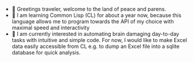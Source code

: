 - 👋 Greetings traveler, welcome to the land of peace and parens.
- 🌱 I am learning Common Lisp (CL) for about a year now, because this language allows me to program towards the API of my choice with maximal speed and interactivity
- 👀 I am currently interested in automating brain damaging day-to-day tasks with intuitive and simple code. For now, I would like to make Excel data easily accessible from CL e.g. to dump an Excel file into a sqlite database for quick analysis.


<!---
LispIsLife/LispIsLife is a ✨ special ✨ repository because its `README.md` (this file) appears on your GitHub profile.
You can click the Preview link to take a look at your changes.
--->
